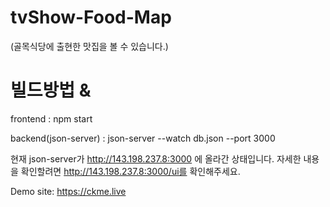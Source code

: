 # tvShow-Food-Map 
(골목식당에 출현한 맛집을 볼 수 있습니다.)

# 빌드방법 & 

frontend : npm start

backend(json-server) : json-server --watch db.json --port 3000 

현재 json-server가 http://143.198.237.8:3000 에 올라간 상태입니다.
자세한 내용을 확인할려면 http://143.198.237.8:3000/ui를 확인해주세요.

Demo site: https://ckme.live
